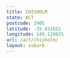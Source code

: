 ```yaml
---
title: CHISHOLM
state: ACT
postcode: 2905
latitude: -35.431011
longitude: 149.110025
url: /act/chisholm/
layout: suburb
---
```

